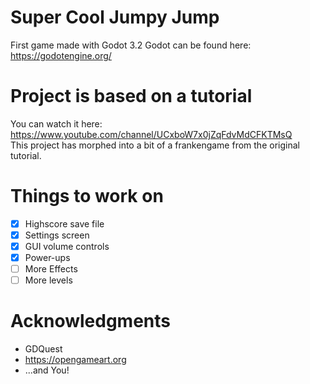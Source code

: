 # Super Cool Jumpy Jump
First game made with Godot 3.2
Godot can be found here: https://godotengine.org/


# Project is based on a tutorial
You can watch it here: https://www.youtube.com/channel/UCxboW7x0jZqFdvMdCFKTMsQ  
This project has morphed into a bit of a frankengame from the original tutorial.

# Things to work on
- [x] Highscore save file
- [x] Settings screen
- [x] GUI volume controls
- [x] Power-ups
- [ ] More Effects
- [ ] More levels

# Acknowledgments
* GDQuest
* https://opengameart.org
* ...and You!
